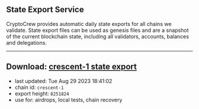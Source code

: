 ## State Export Service
CryptoCrew provides automatic daily state exports for all chains we validate. State export files can be used as genesis files and are a snapshot of the current blockchain state, including all validators, accounts, balances and delegations.

---
**Download: [crescent-1 state export](https://dl.ccvalidators.com/SERVICE/crescent/crescent-1_export_8251824.json)**
---

- last updated: Tue Aug 29 2023 18:41:02
- chain id: `crescent-1`
- export height: `8251824`
- use for: airdrops, local tests, chain recovery
